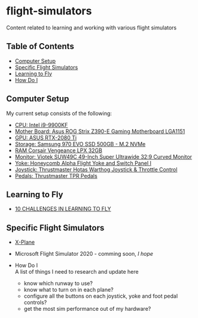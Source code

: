 # flight-simulators
Content related to learning and working with various flight simulators

## Table of Contents
- [Computer Setup](#computer-setup)
- [Specific Flight Simulators](#specific-flight-simulators)
- [Learning to Fly](#learning-to-fly)
- [How Do I](#how-do-i)

## Computer Setup

My current setup consists of the following:

- [CPU: Intel i9-9900KF](https://www.amazon.com/Intel-BX80684I99900KF-i9-9900KF-Processor-Unlocked/dp/B07MGBZWDZ)
- [Mother Board: Asus ROG Strix Z390-E Gaming Motherboard LGA1151](https://www.amazon.com/gp/product/B07HCPLQ2H)
- [GPU: ASUS RTX-2080 Ti](https://www.amazon.com/ASUS-GeForce-Dual-Fan-Graphics-DUAL-RTX2080TI-11G/)
- [Storage: Samsung 970 EVO SSD 500GB - M.2 NVMe](https://www.amazon.com/Samsung-970-EVO-500GB-MZ-V7E500BW/dp/B07BN4NJ2J/)
- [RAM Corsair Vengeance LPX 32GB](https://www.amazon.com/gp/product/B0134EW44S)
- [Monitor: Viotek SUW49C 49-Inch Super Ultrawide 32:9 Curved Monitor](https://www.amazon.com/VIOTEK-SUW49C-49-Inch-Super-Ultrawide/dp/B07L44N45F)
- [Yoke: Honeycomb Alpha Flight Yoke and Switch Panel I](http://www.mypilotstore.com/mypilotstore/sep/13520)
- [Joystick: Thrustmaster Hotas Warthog Joystick & Throttle Control](https://www.amazon.com/gp/product/B00371R8P4/)
- [Pedals: Thrustmaster TPR Pedals](https://www.amazon.com/gp/product/B07DQY8LVC/)

## Learning to Fly
- [10 CHALLENGES IN LEARNING TO FLY](https://www.aopa.org/news-and-media/all-news/2016/december/flight-training-magazine/ten-challenges)

## Specific Flight Simulators

- [X-Plane](./x-plane/README.md)
- Microsoft Flight Simulator 2020 - comming soon, *I hope*

- How Do I  
  A list of things I need to research and update here
  - know which runway to use?
  - know what to turn on in each plane?
  - configure all the buttons on each joystick, yoke and foot pedal controls?
  - get the most sim performance out of my hardware?


